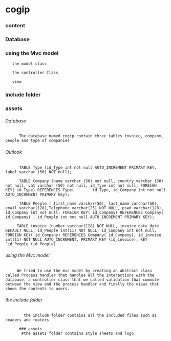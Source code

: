 # cogip
### content
   ### Database
   ### using the Mvc model
       the model class
      
       the controller Class
      
       view
### include folder
### assets

  ###### Database 
          The database named cogip contain three tables invoice, company, people and type of companies
          
  ######  Outlook 
 
          TABLE Type (id_Type int not null AUTO_INCREMENT PRIMARY KEY, label varchar (50) NOT null);
          
          TABLE Company (name varchar (50) not null, country varchar (50) not null, vat varchar (50) not null, id_Type int not null, FOREIGN KEY( id_Type) REFERENCES Type(        id_Type, id_Company int not null AUTO_INCREMENT PRIMARY key);

          TABLE People ( first_name varchar(50), last_name varchar(50), email varchar(128),Telephone varchar(25) NOT NULL, pswd varchar(128), id_Company int not null, FOREIGN KEY( id_Company) REFERENCES Company( id_Company) , id_People int not null AUTO_INCREMENT PRIMARY KEY);
          
         TABLE invoice (number varchar(128) NOT NULL, invoice_date date DEFAULT NULL, id_People int(11) NOT NULL, id_Company int not null, FOREIGN KEY( id_Company) REFERENCES Company( id_Company), id_invoice int(11) NOT NULL AUTO_INCREMENT, PRIMARY KEY (id_invoice), KEY `id_People (id_People)
          
 ######  using the Mvc model

         We tried to use the mvc model by creating an abstract class called Process handler that handles all the interactions with the database, a controller class that we called validation that commute between the view and the process handler and finally the views that shows the contents to users.
         
 ###### the include folder
 
            the include folder contains all the included files such as headers and footers
            
          ### assets           
           #the assets folder contains style sheets and logo
 

